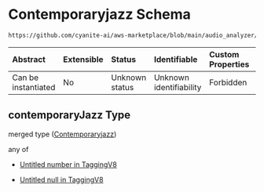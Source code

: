 # Contemporaryjazz Schema

```txt
https://github.com/cyanite-ai/aws-marketplace/blob/main/audio_analyzer/schemes/marketplace_v1/schema/TaggingV8.schema.json#/$defs/SubgenreScoresV1/properties/contemporaryJazz
```



| Abstract            | Extensible | Status         | Identifiable            | Custom Properties | Additional Properties | Access Restrictions | Defined In                                                                     |
| :------------------ | :--------- | :------------- | :---------------------- | :---------------- | :-------------------- | :------------------ | :----------------------------------------------------------------------------- |
| Can be instantiated | No         | Unknown status | Unknown identifiability | Forbidden         | Allowed               | none                | [TaggingV8.schema.json\*](../out/TaggingV8.schema.json "open original schema") |

## contemporaryJazz Type

merged type ([Contemporaryjazz](taggingv8-defs-subgenrescoresv1-properties-contemporaryjazz.md))

any of

* [Untitled number in TaggingV8](taggingv8-defs-subgenrescoresv1-properties-contemporaryjazz-anyof-0.md "check type definition")

* [Untitled null in TaggingV8](taggingv8-defs-subgenrescoresv1-properties-contemporaryjazz-anyof-1.md "check type definition")
